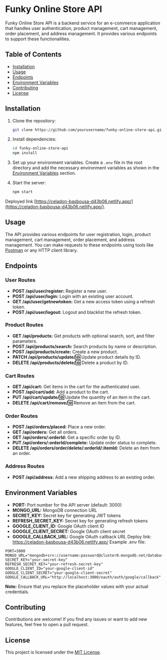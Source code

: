 # Funky Online Store API

Funky Online Store API is a backend service for an e-commerce application that handles user authentication, product management, cart management, order placement, and address management. It provides various endpoints to support these functionalities.

## Table of Contents

- [Installation](#installation)
- [Usage](#usage)
- [Endpoints](#endpoints)
- [Environment Variables](#environment-variables)
- [Contributing](#contributing)
- [License](#license)

## Installation

1. Clone the repository:

   ```bash
   git clone https://github.com/yourusername/funky-online-store-api.git
   ```

2. Install dependencies:

   ```bash
   cd funky-online-store-api
   npm install
   ```

3. Set up your environment variables. Create a `.env` file in the root directory and add the necessary environment variables as shown in the [Environment Variables](#environment-variables) section.

4. Start the server:

   ```bash
   npm start
   ```

Deployed link [https://celadon-basbousa-d43b06.netlify.app/](https://celadon-basbousa-d43b06.netlify.app/).

## Usage

The API provides various endpoints for user registration, login, product management, cart management, order placement, and address management. You can make requests to these endpoints using tools like [Postman](https://www.postman.com/) or any HTTP client library.

## Endpoints

### User Routes

- **POST /api/user/register:** Register a new user.
- **POST /api/user/login:** Login with an existing user account.
- **GET /api/user/getnewtoken:** Get a new access token using a refresh token.
- **POST /api/user/logout:** Logout and blacklist the refresh token.

### Product Routes

- **GET /api/products:** Get products with optional search, sort, and filter parameters.
- **POST /api/products/search:** Search products by name or description.
- **POST /api/products/create:** Create a new product.
- **PATCH /api/products/update/:id:** Update product details by ID.
- **DELETE /api/products/delete/:id:** Delete a product by ID.

### Cart Routes

- **GET /api/cart:** Get items in the cart for the authenticated user.
- **POST /api/cart/add:** Add a product to the cart.
- **PUT /api/cart/update/:id:** Update the quantity of an item in the cart.
- **DELETE /api/cart/remove/:id:** Remove an item from the cart.

### Order Routes

- **POST /api/orders/placed:** Place a new order.
- **GET /api/orders:** Get all orders.
- **GET /api/orders/:orderId:** Get a specific order by ID.
- **PUT /api/orders/:orderId/complete:** Update order status to complete.
- **DELETE /api/orders/order/delete/:orderId/:itemId:** Delete an item from an order.

### Address Routes

- **POST /api/address:** Add a new shipping address to an existing order.

## Environment Variables

- **PORT:** Port number for the API server (default: 3000)
- **MONGO_URL:** MongoDB connection URL
- **SECRET_KEY:** Secret key for generating JWT tokens
- **REFRESH_SECRET_KEY:** Secret key for generating refresh tokens
- **GOOGLE_CLIENT_ID:** Google OAuth client ID
- **GOOGLE_CLIENT_SECRET:** Google OAuth client secret
- **GOOGLE_CALLBACK_URL:** Google OAuth callback URL
Deploy link: https://celadon-basbousa-d43b06.netlify.app/
Example .env file:

```plaintext
PORT=3000
MONGO_URL="mongodb+srv://username:password@cluster0.mongodb.net/database"
SECRET_KEY="your-secret-key"
REFRESH_SECRET_KEY="your-refresh-secret-key"
GOOGLE_CLIENT_ID="your-google-client-id"
GOOGLE_CLIENT_SECRET="your-google-client-secret"
GOOGLE_CALLBACK_URL="http://localhost:3000/oauth/auth/google/callback"
```

**Note:** Ensure that you replace the placeholder values with your actual credentials.

## Contributing

Contributions are welcome! If you find any issues or want to add new features, feel free to open a pull request.

## License

This project is licensed under the [MIT License](LICENSE).









